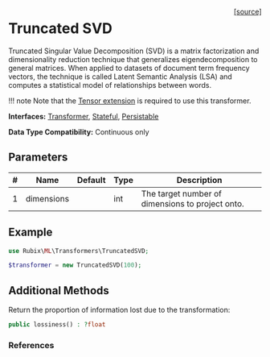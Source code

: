 <span style="float:right;"><a href="https://github.com/RubixML/ML/blob/master/src/Transformers/TruncatedSVD.php">[source]</a></span>

# Truncated SVD
Truncated Singular Value Decomposition (SVD) is a matrix factorization and dimensionality reduction technique that generalizes eigendecomposition to general matrices. When applied to datasets of document term frequency vectors, the technique is called Latent Semantic Analysis (LSA) and computes a statistical model of relationships between words.

!!! note
    Note that the [Tensor extension](https://pecl.php.net/package/Tensor) is required to use this transformer.

**Interfaces:** [Transformer](api.md#transformer), [Stateful](api.md#stateful), [Persistable](../persistable.md)

**Data Type Compatibility:** Continuous only

## Parameters
| # | Name | Default | Type | Description |
|---|---|---|---|---|
| 1 | dimensions | | int | The target number of dimensions to project onto. |

## Example
```php
use Rubix\ML\Transformers\TruncatedSVD;

$transformer = new TruncatedSVD(100);
```

## Additional Methods
Return the proportion of information lost due to the transformation:
```php
public lossiness() : ?float
```

### References
[^1]: S. Deerwater et al. (1990). Indexing by Latent Semantic Analysis.
